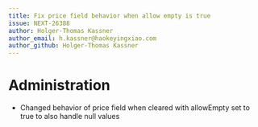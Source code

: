 ```yaml
---
title: Fix price field behavior when allow empty is true
issue: NEXT-26388
author: Holger-Thomas Kassner
author_email: h.kassner@haokeyingxiao.com
author_github: Holger-Thomas Kassner
---
```

# Administration
* Changed behavior of price field when cleared with allowEmpty set to true to also handle null values
